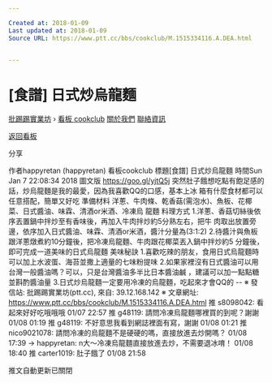 ```yaml
---

Created at: 2018-01-09
Last updated at: 2018-01-09
Source URL: https://www.ptt.cc/bbs/cookclub/M.1515334116.A.DEA.html


---
```


# [食譜] 日式炒烏龍麵


[批踢踢實業坊](https://www.ptt.cc/) › [看板 cookclub](https://www.ptt.cc/bbs/cookclub/index.html) [關於我們](https://www.ptt.cc/about.html) [聯絡資訊](https://www.ptt.cc/contact.html)

[返回看板](https://www.ptt.cc/bbs/cookclub/index.html)

分享

作者happyretan (happyretan)
看板cookclub
標題\[食譜\] 日式炒烏龍麵
時間Sun Jan 7 22:08:34 2018
圖文版 <https://goo.gl/yjtQ5j> 突然肚子餓想吃點有飽足感的話，炒烏龍麵是我的最愛，因為我喜歡QQ的口感，基本上冰 箱有什麼食材都可以任意搭配，簡單又好吃 準備材料 洋蔥、牛肉條、乾香菇(需泡水)、魚板、花椰菜、日式醬油、味霖、清酒or米酒、冷凍烏 龍麵 料理方式 1.洋蔥、香菇切絲後依序丟置鍋中拌炒至有香味後，再加入牛肉拌炒約5分熟左右，把牛 肉取出放置旁邊，依序加入日式醬油、味霖、清酒or米酒，醬汁分量為(3:1:2) 2.待醬汁與魚板跟洋蔥燉煮約10分鐘後，把冷凍烏龍麵、牛肉跟花椰菜丟入鍋中拌炒約5 分鐘後，即可完成一道美味的日式烏龍麵 美味秘訣 1.喜歡吃辣的朋友，食用日式烏龍麵時可以加上水波蛋、海苔並撒上適量的七味粉提味 2.如果家裡沒有日式醬油可以用台灣一般醬油嗎？可以，只是台灣醬油多半比日本醬油鹹 ，建議可以加一點點糖並斟酌醬油量 3.日式炒烏龍麵一定要用冷凍的烏龍麵，吃起來才會QQ的 -- ※ 發信站: 批踢踢實業坊(ptt.cc), 來自: 39.12.168.142 ※ 文章網址: <https://www.ptt.cc/bbs/cookclub/M.1515334116.A.DEA.html>
推 s8098042: 看起來好好吃哦哦哦 01/07 22:57
推 g48119: 請問冷凍烏龍麵哪裡買的到呢？謝謝 01/08 01:19
推 g48119: 不好意思我看到網誌裡面有寫，謝謝 01/08 01:21
推 nico9021078: 請問冷凍的烏龍麵不是硬硬的嗎，直接放進去炒開嗎？ 01/08 17:39
→ happyretan: n大～冷凍烏龍麵直接放進去炒，不需要退冰唷！ 01/08 18:40
推 carter1019: 肚子餓了 01/08 21:58

推文自動更新已關閉

